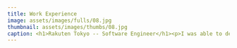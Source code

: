 ```yaml
---
title: Work Experience
image: assets/images/fulls/08.jpg
thumbnail: assets/images/thumbs/08.jpg
caption: <h1>Rakuten Tokyo -- Software Engineer</h1><p>I was able to develop large scale fonrt-end application using ReactJS, Redux and Node for Rakuten Travel.</p>
---
```

